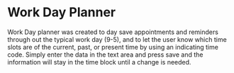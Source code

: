# Work Day Planner


Work Day planner was created to day save appointments and reminders through out the typical work day (9-5), 
and to let the user know which time slots are of the current, past, or present time by using an indicating time code. 
Simply enter the data in the text area and press save and the information will stay in the time block until a change is needed.
